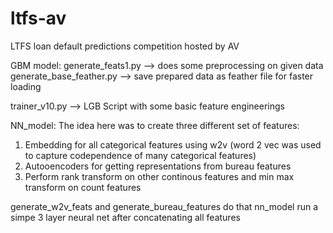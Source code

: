 # ltfs-av
LTFS loan default predictions competition hosted by AV

GBM model:
generate_feats1.py --> does some preprocessing on given data
generate_base_feather.py --> save prepared data as feather file for faster loading

trainer_v10.py --> LGB Script with some basic feature engineerings

NN_model:
The idea here was to create three different set of features:
1. Embedding for all categorical features using w2v (word 2 vec was used to capture codependence of many categorical features)
2. Autooencoders for getting representations from bureau features
3. Perform rank transform on other continous features and min max transform on count features

generate_w2v_feats and generate_bureau_features do that
nn_model run a simpe 3 layer neural net after concatenating all features


